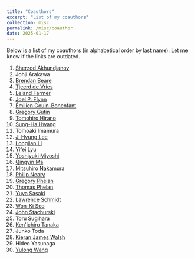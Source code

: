```yaml
---
title: "Coauthors"
excerpt: "List of my coauthors"
collection: misc
permalink: /misc/coauthor
date: 2025-01-17
---
```


Below is a list of my coauthors (in alphabetical order by last name). Let me know if the links are outdated. 

 1. [Sherzod Akhundjanov](https://sites.google.com/site/sherzodba/)
 1. Johji Arakawa
 1. [Brendan Beare](https://www.brendanbeare.com/)
 1. [Tjeerd de Vries](https://tdevries1.github.io/)
 1. [Leland Farmer](https://www.lelandfarmer.com/)
 1. [Joel P. Flynn](https://economics.mit.edu/grad/jpflynn)
 1. [Émilien Gouin-Bonenfant](https://sites.google.com/view/emilien)
 1. [Gregory Gutin](https://pure.royalholloway.ac.uk/portal/en/persons/gregory-gutin(6b1b6d2e-2ebd-4bc0-8d8b-f258381c1f44).html)
 1. [Tomohiro Hirano](https://sites.google.com/site/tomohih/)
 1. [Sung-Ha Hwang](https://sites.google.com/site/sunghahome/)
 1. Tomoaki Imamura
 1. [Ji Hyung Lee](https://sites.google.com/site/jihyung412/)
 1. [Longjian Li](https://as.nyu.edu/departments/econ/doctoral-students.html)
 1. [Yifei Lyu](https://sites.google.com/view/yifeilyu)
 1. [Yoshiyuki Miyoshi](https://www.rieti.go.jp/users/miyoshi-yoshiyuki/index_en.html)
 1. [Qingyin Ma](https://qingyin-ma.github.io/)
 1. [Mitsuhiro Nakamura](https://www.shinano-mc.com/?page_id=122)
 1. [Philip Neary](https://sites.google.com/site/prneary/)
 1. [Gregory Phelan](https://sites.google.com/site/gregoryphelan/)
 1. [Thomas Phelan](https://sites.google.com/a/umn.edu/thomasphelan/)
 1. [Yuya Sasaki](https://sites.google.com/site/yuyasasaki/)
 1. [Lawrence Schmidt](https://sites.google.com/site/lawrencedwschmidt/home)
 1. [Won-Ki Seo](https://sites.google.com/site/wkseo86/)
 1. [John Stachurski](https://johnstachurski.net/)
 1. Toru Sugihara
 1. [Ken'ichiro Tanaka](https://kentanakadpp.github.io/)
 1. Junko Toda
 1. [Kieran James Walsh](https://sites.google.com/site/kieranjameswalsh/)
 1. Hideo Yasunaga
 1. [Yulong Wang](https://sites.google.com/site/yulongwanghome/)
